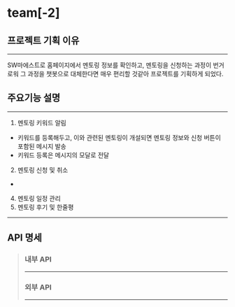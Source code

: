 # team[-2]

## 프로젝트 기획 이유
------------
SW마에스트로 홈페이지에서 멘토링 정보를 확인하고, 멘토링을 신청하는 과정이 번거로워   그 과정을 챗봇으로 대체한다면 매우 편리할 것같아 프로젝트를 기획하게 되었다. 



## 주요기능 설명
------------
1) 멘토링 키워드 알림
  + 키워드를 등록해두고, 이와 관련된 멘토링이 개설되면 멘토링 정보와 신청 버튼이 포함된 메시지 발송
  + 키워드 등록은 메시지의 모달로 전달
2) 멘토링 신청 및 취소
  +
4) 멘토링 일정 관리
5) 멘토링 후기 및 한줄평

------------

## API 명세
>
>
>### 내부 API
>------------
>
>
>
>### 외부 API
>------------


